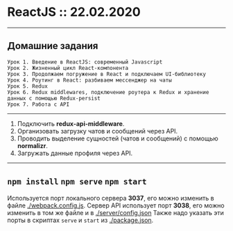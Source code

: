 # ReactJS :: 22.02.2020
---
## Домашние задания
    Урок 1. Введение в ReactJS: современный Javascript
    Урок 2. Жизненный цикл React-компонента
    Урок 3. Продолжаем погружение в React и подключаем UI-библиотеку
    Урок 4. Роутинг в React: разбиваем мессенджер на чаты
    Урок 5. Redux
    Урок 6. Redux middlewares, подключение роутера к Redux и хранение данных с помощью Redux-persist
    Урок 7. Работа с API
---
1. Подключить **redux-api-middleware**.
2. Организовать загрузку чатов и сообщений через API.
3. Проводить выделение сущностей (чатов и сообщений) с помощью **normalizr**.
4. Загружать данные профиля через API.
---
```npm install```
```npm serve```
```npm start```
---
Используется порт локального сервера **3037**, его можно изменить в файле [./webpack.config.js](./webpack.config.js).
Сервер API использует порт **3038**, его можно изменить в том же файле и в [./server/config.json](./server/config.json)
Также надо указать эти порты в скриптах ```serve``` и ```start``` из [./package.json](./package.json).
